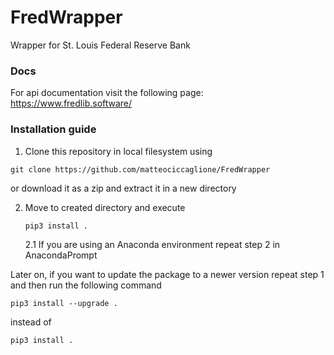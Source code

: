 # FredWrapper
Wrapper for  St. Louis Federal Reserve Bank

### Docs
For api documentation visit the following page: https://www.fredlib.software/

### Installation guide

1. Clone this repository in local filesystem using  
  ```
  git clone https://github.com/matteociccaglione/FredWrapper
  ``` 
  or download it as a zip and extract it in a new directory
  
2.  Move to created directory and execute 
    ```
    pip3 install .
    ```
    2.1 If you are using an Anaconda environment repeat step 2 in AnacondaPrompt

Later on, if you want to update the package to a newer version repeat step 1 and then run the following command 
```
pip3 install --upgrade .
``` 
instead of 
```
pip3 install .
```

